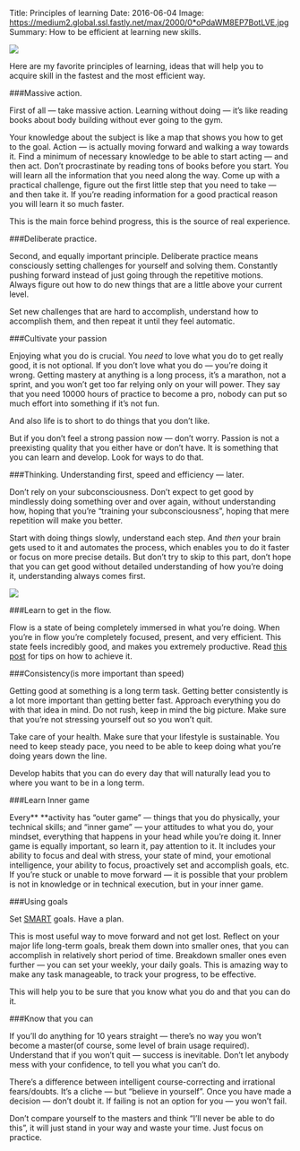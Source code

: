 Title: Principles of learning
Date: 2016-06-04
Image: https://medium2.global.ssl.fastly.net/max/2000/0*oPdaWM8EP7BotLVE.jpg
Summary: How to be efficient at learning new skills.

![](https://medium2.global.ssl.fastly.net/max/2000/0*oPdaWM8EP7BotLVE.jpg)

Here are my favorite principles of learning, ideas that will help you to acquire skill in the fastest and the most efficient way.

###Massive action.

First of all — take massive action. Learning without doing — it’s like reading books about body building without ever going to the gym.

Your knowledge about the subject is like a map that shows you how to get to the goal. Action — is actually moving forward and walking a way towards it.
Find a minimum of necessary knowledge to be able to start acting — and then act. Don’t procrastinate by reading tons of books before you start. You will learn all the information that you need along the way. Come up with a practical challenge, figure out the first little step that you need to take — and then take it. If you’re reading information for a good practical reason you will learn it so much faster.

This is the main force behind progress, this is the source of real experience.

###Deliberate practice.

Second, and equally important principle. Deliberate practice means consciously setting challenges for yourself and solving them. Constantly pushing forward instead of just going through the repetitive motions. Always figure out how to do new things that are a little above your current level.

Set new challenges that are hard to accomplish, understand how to accomplish them, and then repeat it until they feel automatic.

###Cultivate your passion

Enjoying what you do is crucial. You *need* to love what you do to get really good, it is not optional. If you don’t love what you do — you’re doing it wrong. Getting mastery at anything is a long process, it’s a marathon, not a sprint, and you won’t get too far relying only on your will power. They say that you need 10000 hours of practice to become a pro, nobody can put so much effort into something if it’s not fun.

And also life is to short to do things that you don’t like.

But if you don’t feel a strong passion now — don’t worry. Passion is not a preexisting quality that you either have or don’t have. It is something that you can learn and develop. Look for ways to do that.

###Thinking. Understanding first, speed and efficiency — later.

Don’t rely on your subconsciousness. Don’t expect to get good by mindlessly doing something over and over again, without understanding how, hoping that you’re “training your subconsciousness”, hoping that mere repetition will make you better.

Start with doing things slowly, understand each step. And *then* your brain gets used to it and automates the process, which enables you to do it faster or focus on more precise details. But don’t try to skip to this part, don’t hope that you can get good without detailed understanding of how you’re doing it, understanding always comes first.

![](https://medium2.global.ssl.fastly.net/max/2000/0*F7Hu2xLZNEt0OlDn.png)

###Learn to get in the flow.

Flow is a state of being completely immersed in what you’re doing. When you’re in flow you’re completely focused, present, and very efficient. This state feels incredibly good, and makes you extremely productive. Read [this post](https://medium.com/orange-mind/tips-on-achieving-the-flow-fea7204daaf5) for tips on how to achieve it.

###Consistency(is more important than speed)

Getting good at something is a long term task. Getting better consistently is a lot more important than getting better fast. Approach everything you do with that idea in mind. Do not rush, keep in mind the big picture. Make sure that you’re not stressing yourself out so you won’t quit.

Take care of your health. Make sure that your lifestyle is sustainable. You need to keep steady pace, you need to be able to keep doing what you’re doing years down the line.

Develop habits that you can do every day that will naturally lead you to where you want to be in a long term.

###Learn Inner game

Every** **activity has “outer game” — things that you do physically, your technical skills; and “inner game” — your attitudes to what you do, your mindset, everything that happens in your head while you’re doing it. Inner game is equally important, so learn it, pay attention to it. It includes your ability to focus and deal with stress, your state of mind, your emotional intelligence, your ability to focus, proactively set and accomplish goals, etc. If you’re stuck or unable to move forward — it is possible that your problem is not in knowledge or in technical execution, but in your inner game.

###Using goals

Set [SMART](https://en.wikipedia.org/wiki/SMART_criteria) goals. Have a plan.

This is most useful way to move forward and not get lost. Reflect on your major life long-term goals, break them down into smaller ones, that you can accomplish in relatively short period of time. Breakdown smaller ones even further — you can set your weekly, your daily goals. This is amazing way to make any task manageable, to track your progress, to be effective.

This will help you to be sure that you know what you do and that you can do it.

###Know that you can

If you’ll do anything for 10 years straight — there’s no way you won’t become a master(of course, some level of brain usage required). Understand that if you won’t quit — success is inevitable. Don’t let anybody mess with your confidence, to tell you what you can’t do.

There’s a difference between intelligent course-correcting and irrational fears/doubts. It’s a cliche — but “believe in yourself”. Once you have made a decision — don’t doubt it. If failing is not an option for you — you won’t fail.

Don’t compare yourself to the masters and think “I’ll never be able to do this”, it will just stand in your way and waste your time. Just focus on practice.

